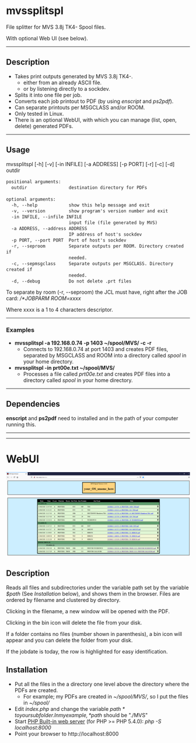 # mvssplitspl

File splitter for MVS 3.8j TK4- Spool files.

With optional Web UI (see below).

---

## Description

* Takes print outputs generated by MVS 3.8j TK4-.
  * either from an already ASCII file.
  * or by listening directly to a sockdev.
* Splits it into one file per job.
* Converts each job printout to PDF (by using *enscript* and *ps2pdf*).
* Can separate printouts per MSGCLASS and/or ROOM.
* Only tested in Linux.
* There is an optional WebUI, with which you can manage (list, open, delete) generated PDFs.

---

## Usage
mvssplitspl [-h] [-v] [-in INFILE] [-a ADDRESS] [-p PORT] [-r] [-c] [-d] outdir

```
positional arguments:
  outdir                destination directory for PDFs

optional arguments:
  -h, --help            show this help message and exit
  -v, --version         show program's version number and exit
  -in INFILE, --infile INFILE
                        input file (file generated by MVS)
  -a ADDRESS, --address ADDRESS
                        IP address of host's sockdev
  -p PORT, --port PORT  Port of host's sockdev
  -r, --seproom         Separate outputs per ROOM. Directory created if
                        needed.
  -c, --sepmsgclass     Separate outputs per MSGCLASS. Directory created if
                        needed.
  -d, --debug           Do not delete .prt files
```

To separate by room (-r, --seproom) the JCL must have, right after the JOB card: */\*JOBPARM ROOM=xxxx*

Where xxxx is a 1 to 4 characters descriptor.

---

### Examples

* **mvssplitspl -a 192.168.0.74 -p 1403 ~/spool/MVS/ -c -r**
  * Connects to 192.168.0.74 at port 1403 and creates PDF files, separated by MSGCLASS and ROOM into a directory called *spool* in your home directory.
* **mvssplitspl -in prt00e.txt ~/spool/MVS/**
  * Processes a file called *prt00e.txt* and creates PDF files into a directory called *spool* in your home directory.

---

## Dependencies
  **enscript** and **ps2pdf** need to installed and in the path of your computer running this.

 ---
 ---
 
 # WebUI
 
![WebUI](https://github.com/asmCcoder/mvssplitspl/blob/master/WebUI/screenshot.png "WebUI")

## Description

Reads all files and subdirectories under the variable path set by the variable *$path* (See *Installation* below), and shows them in the browser. Files are ordered by filename and clustered by directory.

Clicking in the filename, a new window will be opened with the PDF.

Clicking in the bin icon will delete the file from your disk.

If a folder contains no files (number shown in parenthesis), a bin icon will appear and you can delete the folder from your disk.

If the jobdate is today, the row is highlighted for easy identification.

## Installation

* Put all the files in the a directory one level above the directory where the PDFs are created.
  * For example; my PDFs are created in *~/spool/MVS/*, so I put the files in *~/spool/*
* Edit *index.php* and change the variable *$path* to your subfolder. In my example, *$path* should be "./MVS"
* Start [PHP Built-in web server](https://www.php.net/manual/en/features.commandline.webserver.php) (for PHP >= PHP 5.4.0): *php -S localhost:8000*
* Point your browser to http://localhost:8000